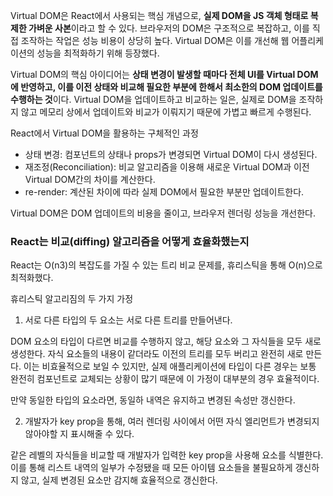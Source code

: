 Virtual DOM은 React에서 사용되는 핵심 개념으로, <strong>실제 DOM을 JS 객체 형태로 복제한 가벼운 사본</strong>이라고 할 수 있다.
브라우저의 DOM은 구조적으로 복잡하고, 이를 직접 조작하는 작업은 성능 비용이 상당히 높다. Virtual DOM은 이를 개선해 웹 어플리케이션의 성능을 최적화하기 위해 등장했다.

Virtual DOM의 핵심 아이디어는 <strong>상태 변경이 발생할 때마다 전체 UI를 Virtual DOM에 반영하고, 이를 이전 상태와 비교해 필요한 부분에 한해서 최소한의 DOM 업데이트를 수행하는 것</strong>이다. Virtual DOM을 업데이트하고 비교하는 일은, 실제로 DOM을 조작하지 않고 메모리 상에서 업데이트와 비교가 이뤄지기 때문에 가볍고 빠르게 수행된다.

React에서 Virtual DOM을 활용하는 구체적인 과정

- 상태 변경: 컴포넌트의 상태나 props가 변경되면 Virtual DOM이 다시 생성된다.
- 재조정(Reconciliation): 비교 알고리즘을 이용해 새로운 Virtual DOM과 이전 Virtual DOM간의 차이를 계산한다.
- re-render: 계산된 차이에 따라 실제 DOM에서 필요한 부분만 업데이트한다.

Virtual DOM은 DOM 업데이트의 비용을 줄이고, 브라우저 렌더링 성능을 개선한다.

### React는 비교(diffing) 알고리즘을 어떻게 효율화했는지

React는 O(n3)의 복잡도를 가질 수 있는 트리 비교 문제를, 휴리스틱을 통해 O(n)으로 최적화했다.

휴리스틱 알고리짐의 두 가지 가정

1. 서로 다른 타입의 두 요소는 서로 다른 트리를 만들어낸다.

DOM 요소의 타입이 다르면 비교를 수행하지 않고, 해당 요소와 그 자식들을 모두 새로 생성한다. 자식 요소들의 내용이 같더라도 이전의 트리를 모두 버리고 완전히 새로 만든다. 이는 비효율적으로 보일 수 있지만, 실제 애플리케이션에 타입이 다른 경우는 보통 완전히 컴포넌트로 교체되는 상황이 많기 때문에 이 가정이 대부분의 경우 효율적이다.

만약 동일한 타입의 요소라면, 동일하 내역은 유지하고 변경된 속성만 갱신한다.

2. 개발자가 key prop을 통해, 여러 렌더링 사이에서 어떤 자식 엘리먼트가 변경되지 않아야할 지 표시해줄 수 있다.

같은 레벨의 자식들을 비교할 때 개발자가 입력한 key prop을 사용해 요소를 식별한다. 이를 통해 리스트 내역의 일부가 수정됐을 때 모든 아이템 요소들을 불필요하게 갱신하지 않고, 실제 변경된 요소만 감지해 효율적으로 갱신한다.
